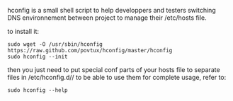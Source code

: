 hconfig is a small shell script to help developpers and testers switching DNS environnement between project to manage their /etc/hosts file.

to install it:
```
sudo wget -O /usr/sbin/hconfig https://raw.github.com/povtux/hconfig/master/hconfig
sudo hconfig --init
```

then you just need to put special conf parts of your hosts file to separate files in /etc/hconfig.d/<env>/<conf file> to be able to use them
for complete usage, refer to:
```
sudo hconfig --help
```
